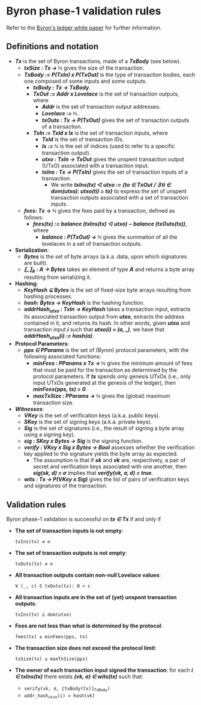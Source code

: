 # Byron phase-1 validation rules

Refer to the [Byron's ledger white paper](https://github.com/input-output-hk/cardano-ledger/releases/latest/download/byron-ledger.pdf) for further information.

## Definitions and notation
- ***Tx*** is the set of Byron transactions, made of a ***TxBody*** (see below).
	- ***txSize : Tx -> ℕ*** gives the size of the transaction.
	- ***TxBody := P(TxIn) x P(TxOut)*** is the type of transaction bodies, each one composed of some inputs and some outputs.
		- ***txBody : Tx → TxBody***.
		- ***TxOut := Addr x Lovelace*** is the set of transaction outputs, where
			- ***Addr*** is the set of transaction output addresses.
			- ***Lovelace := ℕ***.
			- ***txOuts : Tx → P(TxOut)*** gives the set of transaction outputs of a transaction.
		- ***TxIn := TxId x Ix*** is the set of transaction inputs, where
			- ***TxId*** is the set of transaction IDs.
			- ***Ix := ℕ*** is the set of indices (used to refer to a specific transaction output).
			- ***utxo : TxIn → TxOut*** gives the unspent transaction output (UTxO) associated with a transaction input.
			- ***txIns : Tx → P(TxIn)*** gives the set of transaction inputs of a transaction.
				- We write ***txIns(tx) ◁ utxo := {to ∈ TxOut / ∃ ti ∈ dom(utxo): utxo(ti) = to}*** to express the set of unspent transaction outputs associated with a set of transaction inputs.
	- ***fees: Tx → ℕ*** gives the fees paid by a transaction, defined as follows:
		- ***fees(tx) := balance (txIns(tx) ◁ utxo) − balance (txOuts(tx))***, where
			- ***balance : P(TxOut) → ℕ*** gives the summation of all the lovelaces in a set of transaction outputs.
- **Serialization**:
	- ***Bytes*** is the set of byte arrays (a.k.a. data, upon which signatures are built).
	- ***⟦_⟧<sub>A</sub> : A -> Bytes*** takes an element of type ***A*** and returns a byte array resulting from serializing it.
- **Hashing**:
	- ***KeyHash ⊆ Bytes*** is the set of fixed-size byte arrays resulting from hashing processes.
	- ***hash: Bytes -> KeyHash*** is the hashing function.
	- ***addrHash<sub>utxo</sub> : TxIn -> KeyHash*** takes a transaction input, extracts its associated transaction output from ***utxo***, extracts the address contained in it, and returns its hash. In other words, given ***utxo*** and transaction input ***i*** such that ***utxo(i) = (a, _)***, we have that ***addrHash<sub>utxo</sub>(i) := hash(a)***.
- **Protocol Parameters**:
	- ***pps ∈ PParams*** is the set of (Byron) protocol parameters, with the following associated functions:
		- ***minFees : PParams x Tx → ℕ*** gives the minimum amount of fees that must be paid for the transaction as determined by the protocol parameters. If ***tx*** spends only genesis UTxOs (i.e., only input UTxOs generated at the genesis of the ledger), then ***minFees(pps, tx) = 0***.
		- ***maxTxSize : PParams → ℕ*** gives the (global) maximum transaction size.
- ***Witnesses***:
	- ***VKey*** is the set of verification keys (a.k.a. public keys).
	- ***SKey*** is the set of signing keys (a.k.a. private keys).
	- ***Sig*** is the set of signatures (i.e., the result of signing a byte array using a signing key).
	- ***sig : SKey x Bytes -> Sig*** is the signing function.
	- ***verify : VKey x Sig x Bytes -> Bool*** assesses whether the verification key applied to the signature yields the byte array as expected.
		- The assumption is that if ***sk*** and ***vk*** are, respectively, a pair of secret and verification keys associated with one another, then ***sig(sk, d) = σ*** implies that ***verify(vk, σ, d) = true***.
	- ***wits : Tx -> P(VKey x Sig)*** gives the list of pairs of verification keys and signatures of the transaction.

## Validation rules
Byron phase-1 validation is successful on ***tx ∈ Tx*** if and only if

- **The set of transaction inputs is not empty**:

	<code>txIns(tx) ≠ ∅</code>
- **The set of transaction outputs is not empty**:

	<code>txOuts(tx) ≠ ∅</code>
- **All transaction outputs contain non-null Lovelace values**:

	<code>∀ (_, c) ∈ txOuts(tx): 0 < c</code>
- **All transaction inputs are in the set of (yet) unspent transaction outputs**:

	<code>txIns(tx) ⊆ dom(utxo)</code>
- **Fees are not less than what is determined by the protocol**:

	<code>fees(tx) ≥ minFees(pps, tx)</code>
- **The transaction size does not exceed the protocol limit**:

	<code>txSize(tx) ≤ maxTxSize(pps)</code>
- **The owner of each transaction input signed the transaction**: for each ***i ∈ txIns(tx)*** there exists ***(vk, σ) ∈ wits(tx)*** such that:
	- <code>verify(vk, σ, ⟦txBody(tx)⟧<sub>TxBody</sub>)</code>
	- <code>addr_hash<sub>utxo</sub>(i) = hash(vk)</code>

